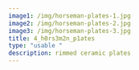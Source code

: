 ```yaml
---
image1: /img/horseman-plates-1.jpg
image2: /img/horseman-plates-2.jpg
image3: /img/horseman-plates-3.jpg
title: 4_h0rs3m2n_p1ates
type: "usable "
description: rimmed ceramic plates
---
```

